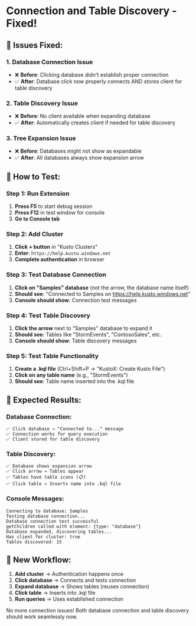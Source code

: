 # Connection and Table Discovery - Fixed!

## 🔧 **Issues Fixed:**

### 1. **Database Connection Issue**
- ❌ **Before**: Clicking database didn't establish proper connection
- ✅ **After**: Database click now properly connects AND stores client for table discovery

### 2. **Table Discovery Issue**  
- ❌ **Before**: No client available when expanding database
- ✅ **After**: Automatically creates client if needed for table discovery

### 3. **Tree Expansion Issue**
- ❌ **Before**: Databases might not show as expandable
- ✅ **After**: All databases always show expansion arrow

## 🧪 **How to Test:**

### Step 1: Run Extension
1. **Press F5** to start debug session
2. **Press F12** in test window for console
3. **Go to Console tab**

### Step 2: Add Cluster  
1. **Click + button** in "Kusto Clusters"
2. **Enter**: `https://help.kusto.windows.net`
3. **Complete authentication** in browser

### Step 3: Test Database Connection
1. **Click on "Samples" database** (not the arrow, the database name itself)
2. **Should see**: "Connected to Samples on https://help.kusto.windows.net"
3. **Console should show**: Connection test messages

### Step 4: Test Table Discovery
1. **Click the arrow** next to "Samples" database to expand it
2. **Should see**: Tables like "StormEvents", "ContosoSales", etc.
3. **Console should show**: Table discovery messages

### Step 5: Test Table Functionality
1. **Create a .kql file** (Ctrl+Shift+P → "KustoX: Create Kusto File")
2. **Click on any table name** (e.g., "StormEvents")
3. **Should see**: Table name inserted into the .kql file

## 🎯 **Expected Results:**

### Database Connection:
```
✅ Click database → "Connected to..." message
✅ Connection works for query execution
✅ Client stored for table discovery
```

### Table Discovery:
```
✅ Database shows expansion arrow
✅ Click arrow → Tables appear
✅ Tables have table icons (📋)
✅ Click table → Inserts name into .kql file
```

### Console Messages:
```
Connecting to database: Samples
Testing database connection...
Database connection test successful
getChildren called with element: {type: "database"}
Database expanded, discovering tables...
Has client for cluster: true
Tables discovered: 15
```

## 🚀 **New Workflow:**

1. **Add cluster** → Authentication happens once
2. **Click database** → Connects and tests connection  
3. **Expand database** → Shows tables (reuses connection)
4. **Click table** → Inserts into .kql file
5. **Run queries** → Uses established connection

No more connection issues! Both database connection and table discovery should work seamlessly now.
